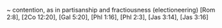  ~ contention, as in partisanship and fractiousness (electioneering)
[Rom 2:8], [2Co 12:20], [Gal 5:20], [Phl 1:16], [Phl 2:3], [Jas 3:14], [Jas 3:16]
